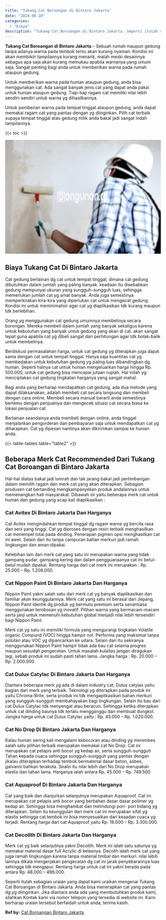 ```yaml
---
title: "Tukang Cat Boroangan di Bintaro Jakarta"
date: "2024-06-10"
categories: 
  - "biaya"
description: "Tukang Cat Boroangan di Bintaro Jakarta. Seperti itulah sebagian uraian yang dapat kami uraikan mengenai Tukang Cat Boroangan di Bintaro Jakarta. Anda bisa m..."
---
```


**Tukang Cat Boroangan di Bintaro Jakarta** – Sebuah rumah maupun gedung tanpa adanya warna pada tembok tentu akan kurang nyaman. Kondisi ini akan membikin tampilannya kurang menarik, malah meski desainnya sebagus apa saja akan kurang memukau apabila warnanya yang umum saja. Sangat penting bagi anda untuk memberikan warna pada rumah ataupun gedung.

Untuk memberikan warna pada hunian ataupun gedung, anda bisa menggunakan cat. Ada sangat banyak jenis cat yang dapat anda pakai untuk hunian ataupun gedung. Tiap-tiap ragam cat memiliki nilai lebih sendiri-sendiri untuk warna yg dihasilkannya.

Untuk pemberian warna pada tempat tinggal ataupun gedung, anda dapat memakai ragam cat yang pantas dengan yg diinginkan. Pilih cat terbaik supaya tempat tinggal atau gedung milik anda bakal jadi sangat indah tampilannya.

{{< toc >}}

![Tukang Cat Boroangan di Bintaro Jakarta](/images/jasa-cat-murah34.png)

## Biaya Tukang Cat Di Bintaro Jakarta

Cat gedung berlainan dg cat untuk tempat tinggal, dimana cat gedung dibutuhkan dalam jumlah yang paling banyak. keadaan itu disebabkan gedung mempunyai ukuran yang sungguh-sungguh luas, sehingga memerlukan jumlah cat yg amat banyak. Anda juga semestinya memperkirakan kira-kira yang diperlukan cat untuk mengecat gedung. Kondisi ini untuk meminimalisir agar cat yg diaplikasikan tdk kurang maupun tdk berlebihan.

Orang yg menggunakan cat gedung umumnya membelinya secara borongan. Mereka membeli dalam jumlah yang banyak sekaligus karena untuk kebutuhan yang banyak untuk gedung yang akan di cat. akan sangat tepat guna apabila cat yg dibeli sangat dari perhitungan agar tdk bolak-balik untuk membelinya.

Berdiskusi permasalahan harga, untuk cat gedung yg diterapkan juga dapat sama dengan cat untuk tempat tinggal. Hanya saja kuantitas cat yg membedakan untuk kebutuhan gedung yg paling luas dibandingkan dg hunian. Seperti halnya cat untuk hunian mengeluarkan harga hingga Rp. 500.000, untuk cat gedung bisa mencapai jutaan rupiah. Hal inilah yg menciptakan cat gedung tingkatan harganya yang sangat mahal.

Bagi anda yang berharap mendapatkan cat gedung, ada dua metode yang dapat dilaksanakan, adalah membeli cat secara langsung dan membeli dengan cara online. Membeli secara manual berarti anda semestinya bertemu dengan penjualnya dan mengecek situasi cat secara biasa ke lokasi penjualan cat.

Berlainan seandainya anda membeli dengan online, anda tinggal menjalankan pengorderan dan pembayaran saja untuk mendapatkan cat yg diharapkan. Cat yg dipesan nantinya akan dikirimkan sampai ke hunian anda.

{{< table-tables table="table2" >}}

## Beberapa Merk Cat Recommended Dari Tukang Cat Boroangan di Bintaro Jakarta

Hal-hal diatas bakal jadi lumrah dan tak jarang bakal jadi pertimbangan dalam memilih ragam dan merk cat yang akan diterapkan. Sebagian produsen cat bertanding mengkampanyekan produk andalannya untuk memenangkan hati masyarakat. Dibawah ini yaitu beberapa merk cat untuk hunian dan gedung yang acap kali diaplikasikan :

### Cat Avitex Di Bintaro Jakarta Dan Harganya

Cat Avitex mengindahkan tempat tinggal dg ragam warna yg bercita rasa dan seni yang tinggi. Cat yg diproses dengan resin terbaik menghasilkan cat menempel total pada dinding. Penerapan pigmen opsi menghasilkan cat ini awet. Selain dari itu tanpa campuran bahan merkuri jadi ramah lingkungan dan aman dipakai.

Kelebihan lain dari merk cat yang satu ini merupakan warna yang tidak gampang pudar, gampang kering dan dalam pengguanaanya cat ini betul-betul mudah dipakai. Rentang harga dari cat merk ini merupakan : Rp. 25.000 – Rp. 1.206.000.

### Cat Nippon Paint Di Bintaro Jakarta Dan Harganya

Nippon Paint yakni salah satu dari merk cat yg banyak diaplikasikan dan familiar akan keunggulannya. Merk cat yang satu ini berasal dari Jepang, Nippon Paint identik dg produk yg bermutu premium serta senantiasa menggunakan terobosan yg inovatif. Pilihan warna yang bermacam-macam serta janji untuk memenuhi kebutuhan global menjadi nilai lebih tersendiri bagi Nippon Paint.

Merk cat yg satu ini memiliki formula yang mengurangi tingkatan Volatile organic Compund (VOC) hingga hampir nol. Performa yang maksimal tanpa polutan atau VOC yg dipancarkan ke udara. Selain dari itu sekiranya menggunakan Nippon Paint hampir tidak ada bau cat selama progres maupun sesudah pengecetan. Untuk masalah kulaitas jangan diragukan lagi, sebab produk ini sudah pasti tahan lama. Jangka harga : Rp. 20.000 – Rp. 2.000.000.

### Cat Dulux Catylac Di Bintaro Jakarta Dan Harganya

Diantara beberapa merk yg ada di dalam industry cat, Dulux catylax yaitu bagian dari merk yang terbaik. Teknologi yg diterapkan pada produk ini yaitu Chroma-Brite, serta produk ini tdk mengaplikasikan bahan merkuri yang sungguh-sungguh membahayakan bagi lingkungan. Selain itu bau dari cat Dulux Catylac tdk menyengat atau beracun. Sehingga ketika diterapkan untuk cat dinding baunya tdk terlalu mengganggu dan membuat dongkol. Jangka harga untuk cat Dulux Catylac yaitu : Rp. 45.000 – Rp. 1.020.000.

### Cat No Drop Di Bintaro Jakarta Dan Harganya

Kalau hunian sering kali mengalami kebocoran atau dinding yg merembes salah satu pilihan terbaik merupakan memakai cat No Drop. Cat ini merupakan cat pelapis anti bocor yg kedap air, serta sungguh-sungguh Tahan kepada cuaca sehingga sungguh-sungguh yang pantas dengan jikalau diterapkan terhadap tembok bermaterial dasar beton, asbes, galvanis bahkan terakota. Sealin itu nilai lebih dari No Drop merupakan elastis dan tahan lama. Harganya ialah antara Rp. 45.000 – Rp. 749.500

### Cat Aquaproof Di Bintaro Jakarta Dan Harganya

Cat yang baik dan dianjurkan selanjutnya merupakan Aquaproof. Cat ini merupakan cat pelapis anti bocor yang berbahan dasar dasar polimer yg kedap air. Sehingga bisa menghambat dan melindungi pori- pori bidang yg diterapkan. Selain itu keunggulan dari merk cat ini merupakan sifat yg elastis sehingga cat tembok ini bisa menyesuaikan dari keaadan cuaca yg terjadi. Rentang harga dari cat Aquaproof yaitu Rp. 18.000 – Rp. 3.300.000.

### Cat Decolith Di Bintaro Jakarta Dan Harganya

Merk cat yg baik selanjutnya yakni Decolith. Merk ini ialah satu satunya yg memakai material dasar full Acrylic di kelasnya. Decolih ialah merk cat yang juga ramah lingkungan karena tanpa material timbal dan merkuri. nilai lebih lainnya dikala mengerjakan pengecatan dg cat ini jarak penyebarannya luas sehingga tdk mengapur. Rentang harga untuk cat ini yakni berada pada antara Rp. 48.000 – 496.000.

Seperti itulah sebagian uraian yang dapat kami uraikan mengenai Tukang Cat Boroangan di Bintaro Jakarta. Anda bisa menerapkan cat yang pantas dg yg diinginkan. Jika diantara anda ada yang membutuhkan produk kami, silahkan Kontak kami via nomor telepon yang tersedia di website ini. Kami berharap uraian tersebut berfaidah untuk anda, terima kasih.

**Ref by:** [Cat Boroangan Bintaro Jakarta](https://id.wikipedia.org/wiki/Cat)
